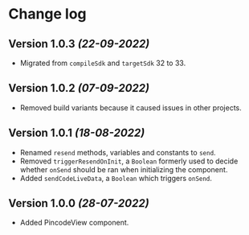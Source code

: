 # Change log

Version 1.0.3 *(22-09-2022)*
----------------------------
* Migrated from `compileSdk` and `targetSdk` 32 to 33.

Version 1.0.2 *(07-09-2022)*
----------------------------
* Removed build variants because it caused issues in other projects.

Version 1.0.1 *(18-08-2022)*
----------------------------
* Renamed `resend` methods, variables and constants to `send`.
* Removed `triggerResendOnInit`, a `Boolean` formerly used to decide whether `onSend` should be ran when initializing the component.
* Added `sendCodeLiveData`, a `Boolean` which triggers `onSend`.

Version 1.0.0 *(28-07-2022)*
----------------------------
* Added PincodeView component.